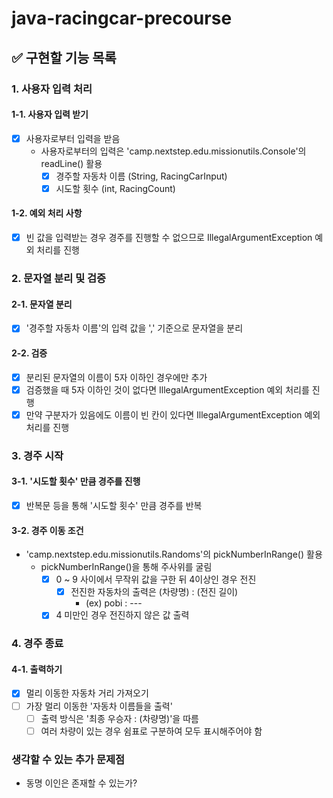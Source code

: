 # java-racingcar-precourse

## ✅ 구현할 기능 목록

### 1. 사용자 입력 처리
#### 1-1. 사용자 입력 받기
- [x] 사용자로부터 입력을 받음
  - 사용자로부터의 입력은 'camp.nextstep.edu.missionutils.Console'의 readLine() 활용
    - [x] 경주할 자동차 이름 (String, RacingCarInput)
    - [x] 시도할 횟수 (int, RacingCount)
#### 1-2. 예외 처리 사항
- [x] 빈 값을 입력받는 경우 경주를 진행할 수 없으므로 IllegalArgumentException 예외 처리를 진행

### 2. 문자열 분리 및 검증
#### 2-1. 문자열 분리
- [x] '경주할 자동차 이름'의 입력 값을 ',' 기준으로 문자열을 분리
#### 2-2. 검증
- [x] 분리된 문자열의 이름이 5자 이하인 경우에만 추가
- [x] 검증했을 때 5자 이하인 것이 없다면 IllegalArgumentException 예외 처리를 진행
- [x] 만약 구분자가 있음에도 이름이 빈 칸이 있다면 IllegalArgumentException 예외 처리를 진행

### 3. 경주 시작
#### 3-1. '시도할 횟수' 만큼 경주를 진행
- [x] 반복문 등을 통해 '시도할 횟수' 만큼 경주를 반복
#### 3-2. 경주 이동 조건
- 'camp.nextstep.edu.missionutils.Randoms'의 pickNumberInRange() 활용
  - pickNumberInRange()을 통해 주사위를 굴림
    - [x] 0 ~ 9 사이에서 무작위 값을 구한 뒤 4이상인 경우 전진
      - [x] 전진한 자동차의 출력은 (차량명) : (전진 길이)
        - (ex) pobi : ---
    - [x] 4 미만인 경우 전진하지 않은 값 출력

### 4. 경주 종료
#### 4-1. 출력하기
- [x] 멀리 이동한 자동차 거리 가져오기
- [ ] 가장 멀리 이동한 '자동차 이름들을 출력'
  - [ ] 출력 방식은 '최종 우승자 : (차량명)'을 따름
  - [ ] 여러 차량이 있는 경우 쉼표로 구분하여 모두 표시해주어야 함

### 생각할 수 있는 추가 문제점
- 동명 이인은 존재할 수 있는가?